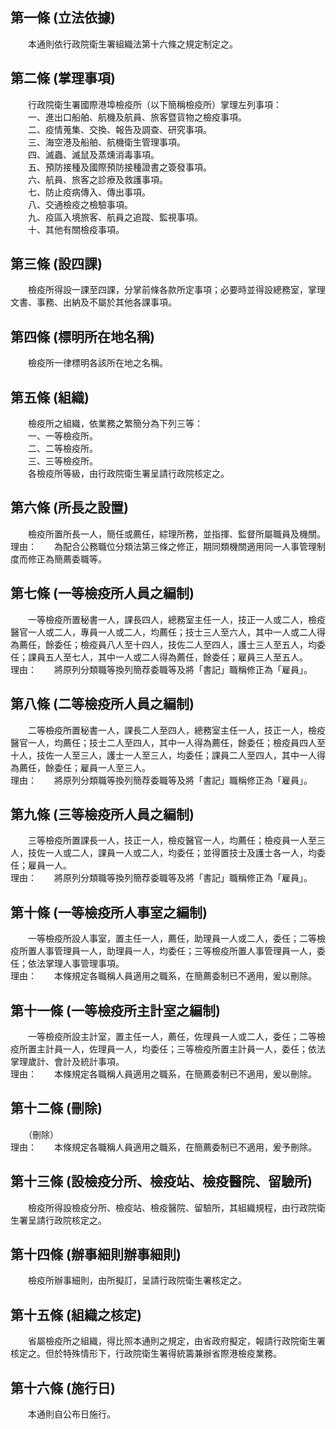 第一條 (立法依據)
-----------------
　　本通則依行政院衛生署組織法第十六條之規定制定之。  


第二條 (掌理事項)
-----------------
　　行政院衛生署國際港埠檢疫所（以下簡稱檢疫所）掌理左列事項：  
　　一、進出口船舶、航機及航員、旅客暨貨物之檢疫事項。  
　　二、疫情蒐集、交換、報告及調查、研究事項。  
　　三、海空港及船舶、航機衛生管理事項。  
　　四、滅蟲、滅鼠及蒸燻消毒事項。  
　　五、預防接種及國際預防接種證書之簽發事項。  
　　六、航員、旅客之診療及救護事項。  
　　七、防止疫病傳入、傳出事項。  
　　八、交通檢疫之檢驗事項。  
　　九、疫區入境旅客、航員之追蹤、監視事項。  
　　十、其他有關檢疫事項。  


第三條 (設四課)
---------------
　　檢疫所得設一課至四課，分掌前條各款所定事項；必要時並得設總務室，掌理文書、事務、出納及不屬於其他各課事項。  


第四條 (標明所在地名稱)
-----------------------
　　檢疫所一律標明各該所在地之名稱。  


第五條 (組織)
-------------
　　檢疫所之組織，依業務之繁簡分為下列三等：  
　　一、一等檢疫所。  
　　二、二等檢疫所。  
　　三、三等檢疫所。  
　　各檢疫所等級，由行政院衛生署呈請行政院核定之。  


第六條 (所長之設置)
-------------------
　　檢疫所置所長一人，簡任或薦任，綜理所務，並指揮、監督所屬職員及機關。  
理由：　　為配合公務職位分類法第三條之修正，期同類機關適用同一人事管理制度而修正為簡薦委職等。

第七條 (一等檢疫所人員之編制)
-----------------------------
　　一等檢疫所置秘書一人，課長四人，總務室主任一人，技正一人或二人，檢疫醫官一人或二人，專員一人或二人，均薦任；技士三人至六人，其中一人或二人得為薦任，餘委任；檢疫員八人至十四人，技佐二人至四人，護士三人至五人，均委任；課員五人至七人，其中一人或二人得為薦任，餘委任；雇員三人至五人。  
理由：　　將原列分類職等換列簡荐委職等及將「書記」職稱修正為「雇員」。

第八條 (二等檢疫所人員之編制)
-----------------------------
　　二等檢疫所置秘書一人，課長二人至四人，總務室主任一人，技正一人，檢疫醫官一人，均薦任；技士二人至四人，其中一人得為薦任，餘委任；檢疫員四人至十人，技佐一人至三人，護士一人至三人，均委任；課員二人至四人，其中一人得為薦任，餘委任；雇員一人至三人。  
理由：　　將原列分類職等換列簡荐委職等及將「書記」職稱修正為「雇員」。

第九條 (三等檢疫所人員之編制)
-----------------------------
　　三等檢疫所置課長一人，技正一人，檢疫醫官一人，均薦任；檢疫員一人至三人，技佐一人或二人，課員一人或二人，均委任；並得置技士及護士各一人，均委任；雇員一人。  
理由：　　將原列分類職等換列簡荐委職等及將「書記」職稱修正為「雇員」。

第十條 (一等檢疫所人事室之編制)
-------------------------------
　　一等檢疫所設人事室，置主任一人，薦任，助理員一人或二人，委任；二等檢疫所置人事管理員一人，助理員一人，均委任；三等檢疫所置人事管理員一人，委任；依法掌理人事管理事項。  
理由：　　本條規定各職稱人員適用之職系，在簡薦委制已不適用，爰以刪除。

第十一條 (一等檢疫所主計室之編制)
---------------------------------
　　一等檢疫所設主計室，置主任一人，薦任，佐理員一人或二人，委任；二等檢疫所置主計員一人，佐理員一人，均委任；三等檢疫所置主計員一人，委任；依法掌理歲計、會計及統計事項。  
理由：　　本條規定各職稱人員適用之職系，在簡薦委制已不適用，爰以刪除。

第十二條 (刪除)
---------------
　　（刪除）  
理由：　　本條規定各職稱人員適用之職系，在簡薦委制已不適用，爰予刪除。

第十三條 (設檢疫分所、檢疫站、檢疫醫院、留驗所)
-----------------------------------------------
　　檢疫所得設檢疫分所、檢疫站、檢疫醫院、留驗所，其組織規程，由行政院衛生署呈請行政院核定之。  


第十四條 (辦事細則辦事細則)
---------------------------
　　檢疫所辦事細則，由所擬訂，呈請行政院衛生署核定之。  


第十五條 (組織之核定)
---------------------
　　省屬檢疫所之組織，得比照本通則之規定，由省政府擬定，報請行政院衛生署核定之。但於特殊情形下，行政院衛生署得統籌兼辦省際港檢疫業務。  


第十六條 (施行日)
-----------------
　　本通則自公布日施行。